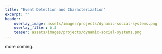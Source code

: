 ```yaml
---
title: "Event Detection and Characterization"
excerpt: ""
header:
    overlay_image: assets/images/projects/dynamic-social-systems.png
    overlay_filter: 0.5 
    teaser: assets/images/projects/dynamic-social-systems.png
---
```


more coming.